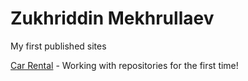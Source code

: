 
# Zukhriddin Mekhrullaev
My first published sites

[Car Rental](https://zukha-16.github.io/carRental/index.html "carRental") - Working with repositories for the first time!
